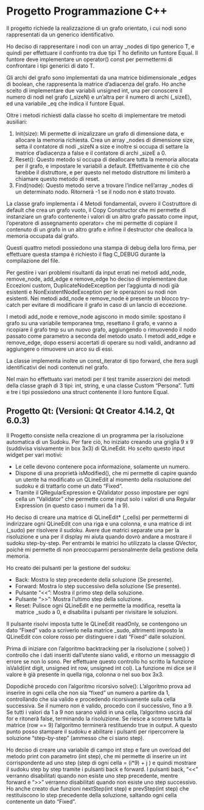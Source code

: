 # Progetto Programmazione C++

Il progetto richiede la realizzazione di un grafo orientato, i cui nodi sono rappresentati da
un generico identificativo.

Ho deciso di rappresentare i nodi con un array _nodes di tipo generico T, e quindi per
effettuare il confronto tra due tipi T ho definito un funtore Equal.
Il funtore deve implementare un operator() const per permettermi di confrontare i tipi
generici di dato T.

Gli archi del grafo sono implementati da una matrice bidimensionale _edges di boolean, che
rappresenta la matrice d’adiacenza del grafo.
Ho anche scelto di implementare due variabili unsigned int, una per conoscere il numero di
nodi nel grafo (_sizeN) e un’altra per il numero di archi (_sizeE), ed una variabile _eq che
indica il funtore Equal.

Oltre i metodi richiesti dalla classe ho scelto di implementare tre metodi ausiliari:
1. Init(size):
Mi permette di inizalizzare un grafo di dimensione data, e allocare la memoria
richiesta. Crea un array _nodes di dimensione size, setta il contatore di nodi _sizeN a
size e inoltre si occupa di settare la matrice d’adiacenza a false e il contatore di archi
_sizeE a 0.
2. Reset():
Questo metodo si occupa di deallocare tutta la memoria allocata per il grafo, e
impostare le variabili a default. Effettivamente è ciò che farebbe il distruttore, e per
questo nel metodo distruttore mi limiterò a chiamare questo metodo di reset.
3. Find(node):
Questo metodo serve a trovare l’indice nell’array _nodes di un determinato nodo.
Ritornerà -1 se il nodo non è stato trovato.

La classe grafo implementa i 4 Metodi fondamentali, ovvero il Costruttore di default che
crea un grafo vuoto, il Copy Constructor che mi permette di instanziare un grafo
contenente i valori di un altro grafo passato come input, l’operatore di assegnamento
operator= che mi permette di copiare il contenuto di un grafo in un altro grafo e infine il
destructor che dealloca la memoria occupata dal grafo.

Questi quattro metodi possiedono una stampa di debug della loro firma, per effettuare
questa stampa è richiesto il flag C_DEBUG durante la compilazione del file.

Per gestire i vari problemi risultanti da input errati nei metodi add_node, remove_node,
add_edge e remove_edge ho deciso di implementare due Eccezioni custom,
DuplicateNodeException per l’aggiunta di nodi già esistenti e NonExistentNodeException
per le operazioni su nodi non esistenti. Nei metodi add_node e remove_node è presente un
blocco try-catch per evitare di modificare il grafo in caso di un lancio di eccezione.

I metodi add_node e remove_node agiscono in modo simile: spostano il grafo su una
variabile temporanea tmp, resettano il grafo, e vanno a ricopiare il grafo tmp su un nuovo
grafo, aggiungendo o rimuovendo il nodo passato come parametro a seconda del metodo
usato.
I metodi add_edge e remove_edge, dopo essersi accertati di operare su nodi validi,
andranno ad aggiungere o rimuovere un arco su di essi.

La classe implementa inoltre un const_iterator di tipo forward, che itera sugli identificativi
dei nodi contenuti nel grafo.

Nel main ho effettuato vari metodi per il test tramite asserzioni dei metodi della classe
graph di 3 tipi: int, string, e una classe Custom “Persona”. Tutti e tre i tipi possiedono una
struct contenente il loro funtore Equal. 


## Progetto Qt: (Versioni: Qt Creator 4.14.2, Qt 6.0.3)
Il Progetto consiste nella creazione di un programma per la risoluzione automatica di un
Sudoku. 
Per fare ciò, ho iniziato creando una griglia 9 x 9 (suddivisa visivamente in box 3x3)
di QLineEdit. Ho scelto questo input widget per vari motivi:
- Le celle devono contenere poca informazione, solamente un numero.
- Dispone di una proprietà isModified(), che mi permette di capire quando un utente
ha modificato un QLineEdit al momento della risoluzione del sudoku e di trattarlo
come un dato “Fixed”.
- Tramite il QRegularExpression e QValidator posso impostare per ogni cella un
“Validator” che permette come input solo i valori di una Regular Expression (in
questo caso i numeri da 1 a 9).

Ho deciso di creare una matrice di QLineEdit\* (_cells) per permettermi di indirizzare ogni
QLineEdit con una riga e una colonna, e una matrice di int (_sudo) per risolvere il sudoku.
Avere due matrici separate una per la risoluzione e una per il display mi aiuta quando dovrò
andare a mostrare il sudoku step-by-step.
Per entrambi le matrici ho utilizzato la classe QVector, poichè mi permette di non
preoccuparmi personalmente della gestione della memoria.

Ho creato dei pulsanti per la gestione del sudoku:
- Back: Mostra lo step precedente della soluzione (Se presente).
- Forward: Mostra lo step successivo della soluzione (Se presente).
- Pulsante “<<”: Mostra il primo step della soluzione.
- Pulsante “>>”: Mostra l’ultimo step della soluzione.
- Reset: Pulisce ogni QLineEdit e ne permette la modifica, resetta la matrice _sudo a 0,
e disabilita i pulsanti per rivisitare le soluzioni.

Il pulsante risolvi imposta tutte le QLineEdit readOnly, se contengono un dato “Fixed” vado
a scriverlo nella matrice _sudo, altrimenti imposto la QLineEdit con colore rosso per
distinguere i dati “Fixed” dalle soluzioni.

Prima di iniziare con l’algoritmo backtracking per la risoluzione ( solve() ) controllo che i dati
inseriti dall’utente siano validi, e ritorno un messaggio di errore se non lo sono.
Per effettuare questo controllo ho scritto la funzione isValid(int digit, unsigned int row,
unsigned int col). La funzione mi dice se il valore è già presente in quella riga, colonna o nel
suo box 3x3.

Dopodichè procedo con l’algoritmo ricorsivo solve(): L’algoritmo prova ad inserire in ogni
cella che non sia “fixed” un numero a partire da 1, controllando che sia valido e procedendo
ricorsivamente sulla cella successiva. Se il numero non è valido, procedo con il successivo,
fino a 9. Se tutti i valori da 1 a 9 non sarano validi in una cella, l’algoritmo uscirà dal for e
ritonerà false, terminando la risoluzione. Se riesce a scorrere tutta la matrice (row == 9)
l’algoritmo terminerà restituendo true in output. A questo punto posso stampare il sudoku
e abilitare i pulsanti per ripercorrere la soluzione “step-by-step” (ammesso che ci siano
step).

Ho deciso di creare una variabile di campo int step e fare un overload del metodo print con
parametro (int step), che mi permette di inserire un int corrispondente ad uno step (step di
ogni cella = (i*9) + j ) e quindi mostrare il sudoku step by step tramite i pulsanti back e
forward. I pulsanti back, “<<” verranno disabilitati quando non esiste uno step precedente,
mentre forward e “>>” verranno disabilitati quando non esiste uno step successivo.
Ho anche creato due funzioni nextStep(int step) e prevStep(int step) che restituiscono lo
step precedente della soluzione, saltando ogni cella contenente un dato “Fixed”.

